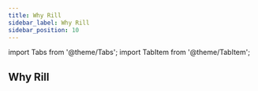 ```yaml
---
title: Why Rill
sidebar_label: Why Rill   
sidebar_position: 10
---
```


import Tabs from '@theme/Tabs';
import TabItem from '@theme/TabItem';

## Why Rill



